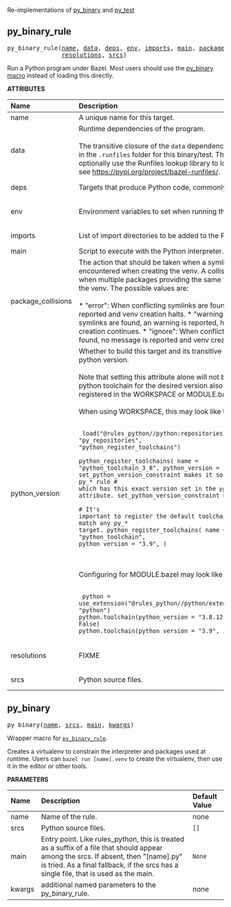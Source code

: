 <!-- Generated with Stardoc: http://skydoc.bazel.build -->

Re-implementations of [py_binary](https://bazel.build/reference/be/python#py_binary)
and [py_test](https://bazel.build/reference/be/python#py_test)


<a id="py_binary_rule"></a>

## py_binary_rule

<pre>
py_binary_rule(<a href="#py_binary_rule-name">name</a>, <a href="#py_binary_rule-data">data</a>, <a href="#py_binary_rule-deps">deps</a>, <a href="#py_binary_rule-env">env</a>, <a href="#py_binary_rule-imports">imports</a>, <a href="#py_binary_rule-main">main</a>, <a href="#py_binary_rule-package_collisions">package_collisions</a>, <a href="#py_binary_rule-python_version">python_version</a>,
               <a href="#py_binary_rule-resolutions">resolutions</a>, <a href="#py_binary_rule-srcs">srcs</a>)
</pre>

Run a Python program under Bazel. Most users should use the [py_binary macro](#py_binary) instead of loading this directly.

**ATTRIBUTES**


| Name  | Description | Type | Mandatory | Default |
| :------------- | :------------- | :------------- | :------------- | :------------- |
| <a id="py_binary_rule-name"></a>name |  A unique name for this target.   | <a href="https://bazel.build/concepts/labels#target-names">Name</a> | required |  |
| <a id="py_binary_rule-data"></a>data |  Runtime dependencies of the program.<br><br>        The transitive closure of the <code>data</code> dependencies will be available in the <code>.runfiles</code>         folder for this binary/test. The program may optionally use the Runfiles lookup library to         locate the data files, see https://pypi.org/project/bazel-runfiles/.   | <a href="https://bazel.build/concepts/labels">List of labels</a> | optional | <code>[]</code> |
| <a id="py_binary_rule-deps"></a>deps |  Targets that produce Python code, commonly <code>py_library</code> rules.   | <a href="https://bazel.build/concepts/labels">List of labels</a> | optional | <code>[]</code> |
| <a id="py_binary_rule-env"></a>env |  Environment variables to set when running the binary.   | <a href="https://bazel.build/rules/lib/dict">Dictionary: String -> String</a> | optional | <code>{}</code> |
| <a id="py_binary_rule-imports"></a>imports |  List of import directories to be added to the PYTHONPATH.   | List of strings | optional | <code>[]</code> |
| <a id="py_binary_rule-main"></a>main |  Script to execute with the Python interpreter.   | <a href="https://bazel.build/concepts/labels">Label</a> | required |  |
| <a id="py_binary_rule-package_collisions"></a>package_collisions |  The action that should be taken when a symlink collision is encountered when creating the venv. A collision can occour when multiple packages providing the same file are installed into the venv. The possible values are:<br><br>* "error": When conflicting symlinks are found, an error is reported and venv creation halts. * "warning": When conflicting symlinks are found, an warning is reported, however venv creation continues. * "ignore": When conflicting symlinks are found, no message is reported and venv creation continues.   | String | optional | <code>"error"</code> |
| <a id="py_binary_rule-python_version"></a>python_version |  Whether to build this target and its transitive deps for a specific python version.<br><br>Note that setting this attribute alone will not be enough as the python toolchain for the desired version also needs to be registered in the WORKSPACE or MODULE.bazel file.<br><br>When using WORKSPACE, this may look like this,<br><br><pre><code> load("@rules_python//python:repositories.bzl", "py_repositories", "python_register_toolchains")<br><br>python_register_toolchains(     name = "python_toolchain_3_8",     python_version = "3.8.12",     # setting set_python_version_constraint makes it so that only matches py_* rule       # which has this exact version set in the <code>python_version</code> attribute.     set_python_version_constraint = True, )<br><br># It's important to register the default toolchain last it will match any py_* target.  python_register_toolchains(     name = "python_toolchain",     python_version = "3.9", ) </code></pre><br><br>Configuring for MODULE.bazel may look like this:<br><br><pre><code> python = use_extension("@rules_python//python/extensions:python.bzl", "python") python.toolchain(python_version = "3.8.12", is_default = False) python.toolchain(python_version = "3.9", is_default = True) </code></pre>   | String | optional | <code>""</code> |
| <a id="py_binary_rule-resolutions"></a>resolutions |  FIXME   | <a href="https://bazel.build/rules/lib/dict">Dictionary: Label -> String</a> | optional | <code>{}</code> |
| <a id="py_binary_rule-srcs"></a>srcs |  Python source files.   | <a href="https://bazel.build/concepts/labels">List of labels</a> | optional | <code>[]</code> |


<a id="py_binary"></a>

## py_binary

<pre>
py_binary(<a href="#py_binary-name">name</a>, <a href="#py_binary-srcs">srcs</a>, <a href="#py_binary-main">main</a>, <a href="#py_binary-kwargs">kwargs</a>)
</pre>

Wrapper macro for [`py_binary_rule`](#py_binary_rule).

Creates a virtualenv to constrain the interpreter and packages used at runtime.
Users can `bazel run [name].venv` to create the virtualenv, then use it in the editor or other tools.


**PARAMETERS**


| Name  | Description | Default Value |
| :------------- | :------------- | :------------- |
| <a id="py_binary-name"></a>name |  Name of the rule.   |  none |
| <a id="py_binary-srcs"></a>srcs |  Python source files.   |  <code>[]</code> |
| <a id="py_binary-main"></a>main |  Entry point. Like rules_python, this is treated as a suffix of a file that should appear among the srcs. If absent, then "[name].py" is tried. As a final fallback, if the srcs has a single file, that is used as the main.   |  <code>None</code> |
| <a id="py_binary-kwargs"></a>kwargs |  additional named parameters to the py_binary_rule.   |  none |


